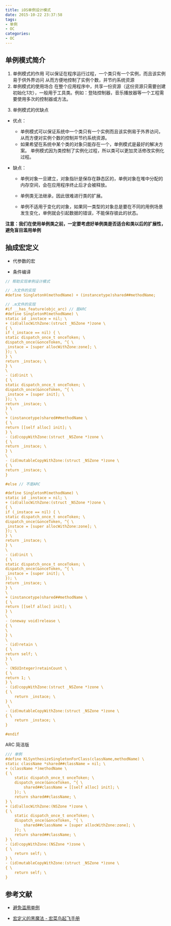 ```yaml
---
title: iOS单例设计模式
date: 2015-10-22 23:37:58
tags:
- 单例
- OC
categories:
- OC
---
```




## 单例模式简介

1. 单例模式的作用
    可以保证在程序运行过程，一个类只有一个实例，而且该实例易于供外界访问 从而方便地控制了实例个数，并节约系统资源
2. 单例模式的使用场合
    在整个应用程序中，共享一份资源（这份资源只需要创建初始化1次），一般用于工具类。例如：登陆控制器，音乐播放器等一个工程需要使用多次的控制器或方法。

<!--more-->

3. 单例模式的优缺点

- 优点：

  - 单例模式可以保证系统中一个类只有一个实例而且该实例易于外界访问，从而方便对实例个数的控制并节约系统资源。 
  - 如果希望在系统中某个类的对象只能存在一个，单例模式是最好的解决方案。 单例模式因为类控制了实例化过程，所以类可以更加灵活修改实例化过程。

- 缺点：

  - 单例对象一旦建立，对象指针是保存在静态区的，单例对象在堆中分配的内存空间，会在应用程序终止后才会被释放。 

  - 单例类无法继承，因此很难进行类的扩展。 
  - 单例不适用于变化的对象，如果同一类型的对象总是要在不同的用例场景发生变化，单例就会引起数据的错误，不能保存彼此的状态。

**注意：我们在使用单例类之前，一定要考虑好单例类是否适合和类以后的扩展性，避免盲目滥用单例**



## 抽成宏定义

- 代参数的宏

- 条件编译


```objective-c
// 帮助实现单例设计模式

// .h文件的实现
#define SingletonH(methodName) + (instancetype)shared##methodName;

// .m文件的实现
#if __has_feature(objc_arc) // 是ARC
#define SingletonM(methodName) \
static id _instace = nil; \
+ (id)allocWithZone:(struct _NSZone *)zone \
{ \
if (_instace == nil) { \
static dispatch_once_t onceToken; \
dispatch_once(&onceToken, ^{ \
_instace = [super allocWithZone:zone]; \
}); \
} \
return _instace; \
} \
\
- (id)init \
{ \
static dispatch_once_t onceToken; \
dispatch_once(&onceToken, ^{ \
_instace = [super init]; \
}); \
return _instace; \
} \
\
+ (instancetype)shared##methodName \
{ \
return [[self alloc] init]; \
} \
- (id)copyWithZone:(struct _NSZone *)zone \
{ \
return _instace; \
} \
\
- (id)mutableCopyWithZone:(struct _NSZone *)zone \
{ \
return _instace; \
}

#else // 不是ARC

#define SingletonM(methodName) \
static id _instace = nil; \
+ (id)allocWithZone:(struct _NSZone *)zone \
{ \
if (_instace == nil) { \
static dispatch_once_t onceToken; \
dispatch_once(&onceToken, ^{ \
_instace = [super allocWithZone:zone]; \
}); \
} \
return _instace; \
} \
\
- (id)init \
{ \
static dispatch_once_t onceToken; \
dispatch_once(&onceToken, ^{ \
_instace = [super init]; \
}); \
return _instace; \
} \
\
+ (instancetype)shared##methodName \
{ \
return [[self alloc] init]; \
} \
\
- (oneway void)release \
{ \
\
} \
\
- (id)retain \
{ \
return self; \
} \
\
- (NSUInteger)retainCount \
{ \
return 1; \
} \
- (id)copyWithZone:(struct _NSZone *)zone \
{ \
    return _instace; \
} \
 \
- (id)mutableCopyWithZone:(struct _NSZone *)zone \
{ \
    return _instace; \
}

#endif

```

ARC 简洁版

```objective-c
/// 单例
#define KLSynthesizeSingletonForClass(className,methodName) \
static className *shared##className = nil; \
+ (className *)methodName \
{ \
    static dispatch_once_t onceToken; \
    dispatch_once(&onceToken, ^{ \
        shared##className = [[self alloc] init]; \
    }); \
    return shared##className; \
} \
+ (id)allocWithZone:(NSZone *)zone \
{ \
    static dispatch_once_t onceToken; \
    dispatch_once(&onceToken, ^{ \
        shared##className = [super allocWithZone:zone]; \
    }); \
    return shared##className; \
} \
- (id)copyWithZone:(NSZone *)zone \
{ \
    return self; \
} \
- (id)mutableCopyWithZone:(struct _NSZone *)zone \
{ \
    return self; \
}
```

## 参考文献

- [避免滥用单例](https://objccn.io/issue-13-2/)

* [宏定义的黑魔法 - 宏菜鸟起飞手册](https://onevcat.com/2014/01/black-magic-in-macro/)
